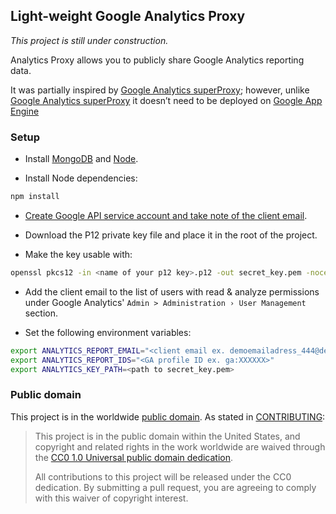 ## Light-weight Google Analytics Proxy

*This project is still under construction.*

Analytics Proxy allows you to publicly share Google Analytics reporting data.

It was partially inspired by [Google Analytics superProxy](https://github.com/googleanalytics/google-analytics-super-proxy); however, unlike [Google Analytics superProxy](https://github.com/googleanalytics/google-analytics-super-proxy) it doesn’t need to be deployed on [Google App Engine](https://appengine.google.com/)

### Setup

* Install [MongoDB](https://www.mongodb.org/) and [Node](http://nodejs.org/).

* Install Node dependencies:

```bash
npm install
```

* [Create Google API service account and take note of the client email](https://developers.google.com/accounts/docs/OAuth2ServiceAccount).

* Download the P12 private key file and place it in the root of the project.

* Make the key usable with:

```bash
openssl pkcs12 -in <name of your p12 key>.p12 -out secret_key.pem -nocerts -nodes
```

* Add the client email to the list of users with read & analyze permissions under Google Analytics' `Admin > Administration › User Management` section.

* Set the following environment variables:

```bash
export ANALYTICS_REPORT_EMAIL="<client email ex. demoemailadress_444@developer.gserviceaccount.com>"
export ANALYTICS_REPORT_IDS="<GA profile ID ex. ga:XXXXXX>"
export ANALYTICS_KEY_PATH=<path to secret_key.pem>

```


### Public domain

This project is in the worldwide [public domain](LICENSE.md). As stated in [CONTRIBUTING](CONTRIBUTING.md):

> This project is in the public domain within the United States, and copyright and related rights in the work worldwide are waived through the [CC0 1.0 Universal public domain dedication](https://creativecommons.org/publicdomain/zero/1.0/).
>
> All contributions to this project will be released under the CC0 dedication. By submitting a pull request, you are agreeing to comply with this waiver of copyright interest.
